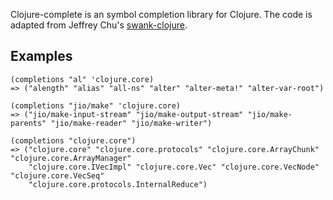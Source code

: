 Clojure-complete is an symbol completion library for Clojure. The code is adapted from
Jeffrey Chu's [swank-clojure](http://github.com/jochu/swank-clojure).

## Examples

    (completions "al" 'clojure.core)
    => ("alength" "alias" "all-ns" "alter" "alter-meta!" "alter-var-root")

    (completions "jio/make" 'clojure.core)
    => ("jio/make-input-stream" "jio/make-output-stream" "jio/make-parents" "jio/make-reader" "jio/make-writer")

    (completions "clojure.core")
    => ("clojure.core" "clojure.core.protocols" "clojure.core.ArrayChunk" "clojure.core.ArrayManager"
        "clojure.core.IVecImpl" "clojure.core.Vec" "clojure.core.VecNode" "clojure.core.VecSeq"
        "clojure.core.protocols.InternalReduce")